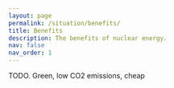 ```yaml
---
layout: page
permalink: /situation/benefits/
title: Benefits
description: The benefits of nuclear energy.
nav: false
nav_order: 1
---
```


TODO.
Green, low CO2 emissions, cheap

